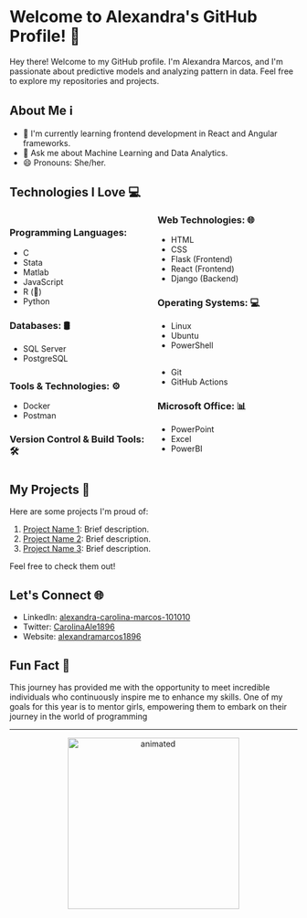 # Welcome to Alexandra's GitHub Profile! 🌸

Hey there! Welcome to my GitHub profile. I'm Alexandra Marcos, and I'm passionate about predictive models and analyzing pattern in data. Feel free to explore my repositories and projects.

## About Me ℹ️

- 🌱 I'm currently learning frontend development in React and Angular frameworks.
- 💬 Ask me about Machine Learning and Data Analytics.
- 😄 Pronouns: She/her.

## Technologies I Love 💻

<div style="columns: 2;">
    
### Programming Languages:
- C
- Stata
- Matlab
- JavaScript
- R (💖)
- Python

### Databases: 🛢️
- SQL Server
- PostgreSQL

### Web Technologies: 🌐
- HTML
- CSS
- Flask (Frontend)
- React (Frontend)
- Django (Backend)

### Operating Systems: 💻
- Linux
- Ubuntu
- PowerShell

</div>
<div style="columns: 2;">

### Tools & Technologies: ⚙️
- Docker
- Postman

### Version Control & Build Tools: 🛠️
- Git
- GitHub Actions

### Microsoft Office: 📊
- PowerPoint
- Excel
- PowerBI

</div>


## My Projects 🚀

Here are some projects I'm proud of:

1. [Project Name 1](link-to-project1): Brief description.
2. [Project Name 2](link-to-project2): Brief description.
3. [Project Name 3](link-to-project3): Brief description.

Feel free to check them out!

## Let's Connect 🌐

- LinkedIn: [alexandra-carolina-marcos-101010](https://www.linkedin.com/in/alexandra-carolina-marcos-101010/)
- Twitter: [CarolinaAle1896](https://twitter.com/CarolinaAle1896)
- Website: [alexandramarcos1896](https://alexandramarcos1896.github.io/)

## Fun Fact 🎉

This journey has provided me with the opportunity to meet incredible individuals who continuously inspire me to enhance my skills. One of my goals for this year is to mentor girls, empowering them to embark on their journey in the world of programming

---

<p align="center">
  <img src="https://images.squarespace-cdn.com/content/v1/5daf5991737e0c3290279ef9/1639532706111-T9DPI06XQQR8FPEYLUGV/image-asset.gif" alt="animated" width="300"/>
</p>

<!-- Add more sections as needed -->

